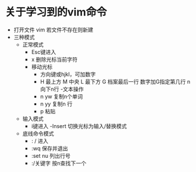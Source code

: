 # 关于学习到的vim命令   
- 打开文件   vim <filename>   若文件不存在则新建
- 三种模式
  - 正常模式
    - Esc键进入
    - x 删除光标当前字符
    - 移动光标
      - 方向键或hjkl，可加数字
      - H 最上方  M 中央   L 最下方  G 档案最后一行  数字加G指定第几行  n<Enter>向下n行
    -文本操作
      - n yw 复制n个单词
      - n yy 复制n 行
      - p 粘贴
  - 输入模式
    - i键进入
    -Insert 切换光标为输入/替换模式
  - 底线命令模式
    - :  /  进入
    - :wq  保存并退出
    - :set nu 列出行号
    - :/关键字  按n查找下一个
